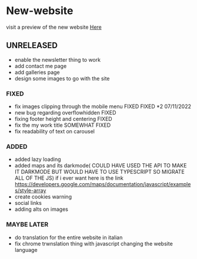 # New-website
visit a preview of the new website [Here](https://new-website-9g7.pages.dev)



## UNRELEASED
- enable the newsletter thing to work 
- add contact me page 
- add galleries page 
- design some images to go with the site 

### FIXED
- fix images clipping through the mobile menu FIXED FIXED \*2 07/11/2022 
- new bug regarding overflowhidden FIXED 
- fixing footer height and centering FIXED 
- fix the my work title SOMEWHAT FIXED 
- fix readability of text on carousel

### ADDED
- added lazy loading 
- added maps and its darkmode( COULD HAVE USED THE API TO MAKE IT DARKMODE BUT WOULD HAVE TO USE TYPESCRIPT SO MIGRATE ALL OF THE JS) if i ever want here is the link https://developers.google.com/maps/documentation/javascript/examples/style-array 
- create cookies warning 
- social links 
- adding alts on images 


### MAYBE LATER 
- do translation for the entire website in italian 
- fix chrome trwnslation thing with javascript changing the website language  
